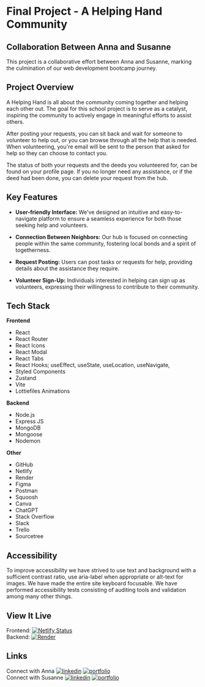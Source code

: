 # Final Project - A Helping Hand Community

## Collaboration Between Anna and Susanne

This project is a collaborative effort between Anna and Susanne, marking the culmination of our web development bootcamp journey.

## Project Overview

A Helping Hand is all about the community coming together and helping each other out. The goal for this school project is to serve as a catalyst, inspiring the community to actively engage in meaningful efforts to assist others.

After posting your requests, you can sit back and wait for someone to volunteer to help out, or you can browse through all the help that is needed. When volunteering, you're email will be sent to the person that asked for help so they can choose to contact you.

The status of both your requests and the deeds you volunteered for, can be found on your profile page. If you no longer need any assistance, or if the deed had been done, you can delete your request from the hub.

## Key Features

- **User-friendly Interface:** We've designed an intuitive and easy-to-navigate platform to ensure a seamless experience for both those seeking help and volunteers.

- **Connection Between Neighbors:** Our hub is focused on connecting people within the same community, fostering local bonds and a spirit of togetherness.

- **Request Posting:** Users can post tasks or requests for help, providing details about the assistance they require.

- **Volunteer Sign-Up:** Individuals interested in helping can sign up as volunteers, expressing their willingness to contribute to their community.

## Tech Stack

**Frontend**

- React
- React Router
- React Icons
- React Modal
- React Tabs
- React Hooks; useEffect, useState, useLocation, useNavigate,
- Styled Components
- Zustand
- Vite
- Lottiefiles Animations

**Backend**

- Node.js
- Express JS
- MongoDB
- Mongoose
- Nodemon

**Other**

- GitHub
- Netlify
- Render
- Figma
- Postman
- Squoosh
- Canva
- ChatGPT
- Stack Overflow
- Slack
- Trello
- Sourcetree

## Accessibility

To improve accessibility we have strived to use text and background with a sufficient contrast ratio, use aria-label when appropriate or alt-text for images. We have made the entire site keyboard focusable. We have performed accessibility tests consisting of auditing tools and validation among many other things.

## View It Live

Frontend: [![Netlify Status](https://api.netlify.com/api/v1/badges/a058da08-22d3-4898-8913-fba7338c9a1c/deploy-status)](https://a-helping-hand.netlify.app/)  
Backend: [![Render](https://img.shields.io/badge/Render-%46E3B7.svg?style=for-the-badge&logo=render&logoColor=white)](https://a-helping-hand.onrender.com)

## Links

Connect with Anna [![linkedin](https://img.shields.io/badge/linkedin-0A66C2?style=for-the-badge&logo=linkedin&logoColor=white)](https://www.linkedin.com/in/anna-robertsson-829967272//) [![portfolio](https://img.shields.io/badge/my_portfolio-1DA1F2?style=for-the-badge&logo=ko-fi&logoColor=white)](https://annarobertssonportfolio.com/)  
Connect with Susanne [![linkedin](https://img.shields.io/badge/linkedin-0A66C2?style=for-the-badge&logo=linkedin&logoColor=white)](https://www.linkedin.com/in/susanne-e-6915a087//) [![portfolio](https://img.shields.io/badge/my_portfolio-1DA1F2?style=for-the-badge&logo=ko-fi&logoColor=white)](https://my-portfolio-susanne-ekenheim.netlify.app/)

